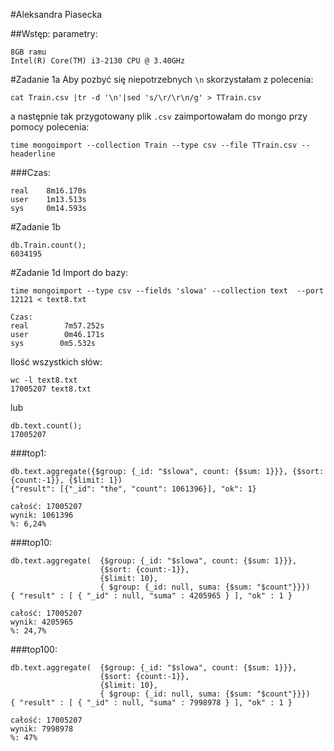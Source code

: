 #Aleksandra Piasecka

##Wstęp:
parametry:
```
8GB ramu
Intel(R) Core(TM) i3-2130 CPU @ 3.40GHz
```

#Zadanie 1a
Aby pozbyć się niepotrzebnych `\n` skorzystałam z polecenia:
```
cat Train.csv |tr -d '\n'|sed 's/\r/\r\n/g' > TTrain.csv
```

a następnie tak przygotowany plik `.csv` zaimportowałam do mongo przy pomocy polecenia:
```
time mongoimport --collection Train --type csv --file TTrain.csv --headerline
```

###Czas:
```
real    8m16.170s
user    1m13.513s
sys     0m14.593s
```

#Zadanie 1b
```
db.Train.count();
6034195
```

#Zadanie 1d
Import do bazy:
```
time mongoimport --type csv --fields 'slowa' --collection text  --port 12121 < text8.txt 
```

```
Czas:
real        7m57.252s
user        0m46.171s
sys        0m5.532s
```

Ilość wszystkich słów:
```
wc -l text8.txt
17005207 text8.txt
```
lub
```
db.text.count();
17005207
```

###top1:
```
db.text.aggregate({$group: {_id: "$slowa", count: {$sum: 1}}}, {$sort: {count:-1}}, {$limit: 1})
{"result": [{"_id": "the", "count": 1061396}], "ok": 1}
```
```
całość: 17005207
wynik: 1061396
%: 6,24%
```

###top10:
```
db.text.aggregate(	{$group: {_id: "$slowa", count: {$sum: 1}}}, 
					{$sort: {count:-1}}, 
					{$limit: 10}, 
					{ $group: {_id: null, suma: {$sum: "$count"}}})
{ "result" : [ { "_id" : null, "suma" : 4205965 } ], "ok" : 1 }
```
```
całość: 17005207
wynik: 4205965
%: 24,7%
```

###top100:
```
db.text.aggregate(	{$group: {_id: "$slowa", count: {$sum: 1}}}, 
					{$sort: {count:-1}}, 
					{$limit: 10}, 
					{ $group: {_id: null, suma: {$sum: "$count"}}})
{ "result" : [ { "_id" : null, "suma" : 7998978 } ], "ok" : 1 }
```
```
całość: 17005207
wynik: 7998978
%: 47%
```